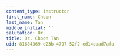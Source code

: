```yaml
---
content_type: instructor
first_name: Choon
last_name: Tan
middle_initial: ''
salutation: Dr.
title: Dr. Choon Tan
uid: 81684369-d23b-4797-52f2-ed14eaad7afa
---
```

